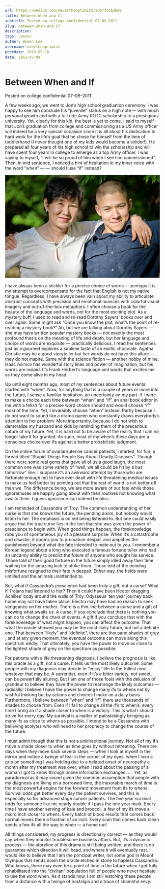 ```yaml
---
url: https://medium.com/@evertheoptimist/2db7fc0b2be9
title: Between When and If
subtitle: Posted on college confidential 07–09–2011
slug: between-when-and-if
description: 
tags: cancer
author: Hyeon Lee
username: evertheoptimist
postdate: 2019-05-18
date: 2011-07-09
---
```


# Between When and If

Posted on college confidential 07–09–2011

A few weeks ago, we went to Jon’s high school graduation ceremony. I was happy to see him conclude his “juvenile” status on a high note — with much personal growth and with a full ride Army ROTC scholarship to a prestigious university. Yet, clearly for this kid, the best is yet to come. I said to myself that Jon’s graduation from college and commissioning as a US Army officer will indeed be a very special occasion since it is all about his dedication to hard work for the life’s goal that he chose for himself from the time of toddlerhood (I never thought one of my kids would become a solider!). He prepared all four years of his high school to win the scholarship and will have spent four years in college to emerge as a top Army officer. I was saying to myself, “I will be so proud of him when I see him commissioned”. Then, in mid sentence, I noticed a hint of hesitation in my inner voice with the word “when” — — should I use “if” instead?

![With Jon, June 2012](./assets/1*XeVf22LX08bnBzqy5ifxCA.png)

I have always been a stickler for a precise choice of words — perhaps it is my attempt to overcompensate for the fact that English is not my native tongue. Regardless, I have always been vain about my ability to articulate abstract concepts with precision and emotional nuances with colorful visual imagery and out-of-the-box metaphors. I often choose a book for the beauty of the language and words, not for the most exciting plot. As a mystery buff, I used to read and re-read Dorothy Sayers’ books over and over again. Some might ask “Once you know the plot, what’s the point of re-reading a mystery book?” Ah, but we are talking about Dorothy Sayers — she may have written popular mystery books — not exactly the most profound thesis on the meaning of life and death, but her language and choice of words are exquisite — practically delicious. I read her sentences just as a gourmet explores a sublime taste of an exotic chocolate. Agatha Christie may be a good storyteller but her words do not have this allure — they do not inspire. Same with the science fiction — another hobby of mine. Isaac Asimov has wonderful story lines and power of imagination, but his words are insipid. It’s Frank Herbert’s language and words that excites me as they come alive in my head.

Up until eight months ago, most of my sentences about future events started with “when”. Now, for anything that is a couple of years or more into the future, I sense a familiar hesitation, an uncertainty on my part. If I were to make a choice each time between “when” and “if”, an anal book editor in me with a fetish for a precise word choice should and would choose “if” most of the time. Yet, I invariably choose “when” instead. Partly because I do not want to sound like a drama queen who constantly draws everybody’s attention to her problem. More importantly, because I do not wish to demoralize my husband and kids by reminding them of the precarious nature of my future. Yet, it is hard not to be aware of the reality that I can no longer take it for granted. As such, most of my when’s these days are a conscious choice over ifs against a better probabilistic judgment.

On the online forum of ovarian/uterine cancer patients, I started, for fun, a thread titled “Stupid Things People Say About Deadly Diseases”. Though there were some real gems that gave all of us a good laugh, the most common one was some variety of “well, we all could be hit by a bus tomorrow” line. I suppose it’s an awkward attempt by those who are fortunate enough not to have ever dealt with life threatening medical issues to make us feel better by pointing out that the rest of world is not better off than we. The difference being, we are more aware of our fate while those ignoramuses are happily going about with their routines not knowing what awaits them. I guess ignorance can indeed be bliss.

I am reminded of Cassandra of Troy. The common understanding of her curse is that she knows the future, the pending doom, but nobody would listen to her. The emphasis is on not being listened to. But one could easily argue that the true curse lies in the fact that she was given the power of prescience to begin with. When good things happen, the foreknowledge robs you of spontaneous joy of a pleasant surprise. When it’s a catastrophe and disaster, it dooms you to premature despair and amplifies the punishment beyond what the fate intended to mete out to you. I remember a Korean legend about a king who executed a famous fortune teller who had an uncanny ability to predict the future of anyone who sought his service. Those told of their good fortune in the future simply idled away their time waiting for the amazing luck to strike them. Those told of the pending misfortune resigned to their fate in despair. Either way, the fields were untilled and the animals unattended to.

But, what if Cassandra’s prescience had been truly a gift, not a curse? What if Trojans had listened to her? Then it could have been Hector dragging Achilles’ body around the walls of Troy. Odysseus’ ten year journey back home may not have taken place. Electra may have had no reason to seek vengeance on her mother. There is a thin line between a curse and a gift of knowing what awaits us. A curse, if you conclude that there is nothing you can do to change the chain of events. A gift if you conclude that with the foreknowledge of what might happen, you can affect the outcome. That what the oracle showed you may be the most likely future, but not a definite one. That between “likely” and “definite”, there are thousand shades of grey , and at any given moment, the eventual outcome can move along this spectrum wildly. That ultimately, you have the power to move as close to the lightest shade of grey on the spectrum as possible.

For patients with a life threatening diagnosis, I believe the prognosis is like this oracle as a gift, not a curse. It tells us the most likely outcome. Some people with my diagnosis may decide to “enjoy” life to the fullest now, whatever that may be. A surrender, even if it’s a bitter variety, not sweet, can be powerfully alluring. But I am one of those fools with the delusion of grandeur to believe they have the power to rearrange the likely outcomes — radically! I believe I have the power to change many ifs to whens not by wishful thinking but by actions and choices I make on a daily basis. Furthermore, I believe between “when” and “if”, there are thousands of shades to choose from. Even if I fail to change all the if’s to when’s, every time I bring an if a shade closer to when is a victory. This is what I should strive for every day. My survival is a matter of painstakingly bringing as many ifs as close to whens as possible. I intend to be a Cassandra with believing acolytes who will heed to her prophecy to change the course of the future.

I must admit though that this is not a unidirectional journey. Not all of my if’s move a shade closer to when as time goes by without retreating. There are days when they move back several steps — when I look at myself in the mirror and notice a twinge of fear in the corner of my eyes, when I lose a grip on something I was holding due to a belated onset of neuropathy a month after my treatment was over, when I read about the passing of a woman I got to know through online information exchanges…… Yet, as paradoxical as it may sound given the common assumption that people with my diagnosis are living on a borrowed time, the inexorable march of time is the most powerful engine for the forward movement from ifs to whens. Survival odds get better every day the patient survives, and this is especially so for advanced stage cancer patients. The five year survival odds for someone like me nearly double if I pass the one year mark. Every time I have another serving of kale and broccoli, a few of my ifs move a micro inch closer to whens. Every batch of blood results that comes back normal moves them a fraction of an inch. Every scan that comes back clean sends a few ifs all the way to when — a home run!

All things considered, my progress is directionally correct — as they would say when they monitor troublesome business affairs. But, it’s a dynamic process — the storyline of this drama is still being written, and there is no guarantee which direction it will head, and where it will eventually rest. I would like to believe that I am the principal writer, not some god in Mount Olympus that sends down the oracle etched in stone to hapless Cassandra. Who knows, there may even be a point of time in the future when I get fully rehabilitated into the “civilian” population full of people who never hesitate to use the word when. As it stands now, I am still watching these people from a distance with a twinge of nostalgia and a trace of shameful envy.
